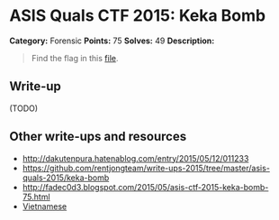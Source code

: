 # ASIS Quals CTF 2015: Keka Bomb

**Category:** Forensic
**Points:** 75
**Solves:** 49
**Description:**

> Find the flag in this [file](http://tasks.asis-ctf.ir/keka_bomb_9e0f1863259c578f3231b5cfbc10e258).

## Write-up

(TODO)

## Other write-ups and resources

* <http://dakutenpura.hatenablog.com/entry/2015/05/12/011233>
* <https://github.com/rentjongteam/write-ups-2015/tree/master/asis-quals-2015/keka-bomb>
* <http://fadec0d3.blogspot.com/2015/05/asis-ctf-2015-keka-bomb-75.html>
* [Vietnamese](https://babyphd.net/2015/05/asis-quals-ctf-2015-grids-writeup/)
